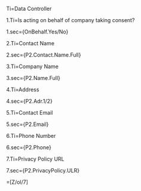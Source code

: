 Ti=Data Controller

1.Ti=Is acting on behalf of company taking consent?

1.sec={OnBehalf.Yes/No}

2.Ti=Contact Name

2.sec={P2.Contact.Name.Full}

3.Ti=Company Name

3.sec={P2.Name.Full}

4.Ti=Address

4.sec={P2.Adr.1/2}

5.Ti=Contact Email

5.sec={P2.Email}

6.Ti=Phone Number

6.sec={P2.Phone}

7.Ti=Privacy Policy URL

7.sec={P2.PrivacyPolicy.ULR}

=[Z/ol/7]
